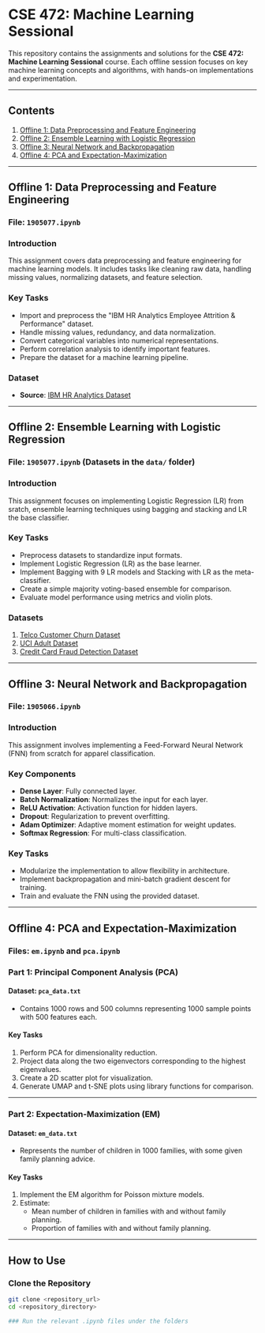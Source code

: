 # CSE 472: Machine Learning Sessional

This repository contains the assignments and solutions for the **CSE 472: Machine Learning Sessional** course. Each offline session focuses on key machine learning concepts and algorithms, with hands-on implementations and experimentation.

---

## Contents

1. [Offline 1: Data Preprocessing and Feature Engineering](#Offline-1)
2. [Offline 2: Ensemble Learning with Logistic Regression](#Offline-2)
3. [Offline 3: Neural Network and Backpropagation](#Offline-3)
4. [Offline 4: PCA and Expectation-Maximization](#Offline-4)

---

## Offline 1: Data Preprocessing and Feature Engineering

### **File**: `1905077.ipynb`

### **Introduction**
This assignment covers data preprocessing and feature engineering for machine learning models. It includes tasks like cleaning raw data, handling missing values, normalizing datasets, and feature selection.

### **Key Tasks**
- Import and preprocess the "IBM HR Analytics Employee Attrition & Performance" dataset.
- Handle missing values, redundancy, and data normalization.
- Convert categorical variables into numerical representations.
- Perform correlation analysis to identify important features.
- Prepare the dataset for a machine learning pipeline.

### **Dataset**
- **Source**: [IBM HR Analytics Dataset](https://www.kaggle.com/datasets/pavansubhasht/ibm-hr-analytics-attrition-dataset)

---

## Offline 2: Ensemble Learning with Logistic Regression

### **File**: `1905077.ipynb` (Datasets in the `data/` folder)

### **Introduction**
This assignment focuses on implementing Logistic Regression (LR) from sratch, ensemble learning techniques using bagging and stacking and LR the base classifier.

### **Key Tasks**
- Preprocess datasets to standardize input formats.
- Implement Logistic Regression (LR) as the base learner.
- Implement Bagging with 9 LR models and Stacking with LR as the meta-classifier.
- Create a simple majority voting-based ensemble for comparison.
- Evaluate model performance using metrics and violin plots.

### **Datasets**
1. [Telco Customer Churn Dataset](https://www.kaggle.com/blastchar/telco-customer-churn)
2. [UCI Adult Dataset](https://archive.ics.uci.edu/ml/datasets/adult)
3. [Credit Card Fraud Detection Dataset](https://www.kaggle.com/mlg-ulb/creditcardfraud)

---

## Offline 3: Neural Network and Backpropagation

### **File**: `1905066.ipynb`

### **Introduction**
This assignment involves implementing a Feed-Forward Neural Network (FNN) from scratch for apparel classification.

### **Key Components**
- **Dense Layer**: Fully connected layer.
- **Batch Normalization**: Normalizes the input for each layer.
- **ReLU Activation**: Activation function for hidden layers.
- **Dropout**: Regularization to prevent overfitting.
- **Adam Optimizer**: Adaptive moment estimation for weight updates.
- **Softmax Regression**: For multi-class classification.

### **Key Tasks**
- Modularize the implementation to allow flexibility in architecture.
- Implement backpropagation and mini-batch gradient descent for training.
- Train and evaluate the FNN using the provided dataset.

---

## Offline 4: PCA and Expectation-Maximization

### **Files**: `em.ipynb` and `pca.ipynb`

### **Part 1: Principal Component Analysis (PCA)**

#### **Dataset**: `pca_data.txt`
- Contains 1000 rows and 500 columns representing 1000 sample points with 500 features each.

#### **Key Tasks**
1. Perform PCA for dimensionality reduction.
2. Project data along the two eigenvectors corresponding to the highest eigenvalues.
3. Create a 2D scatter plot for visualization.
4. Generate UMAP and t-SNE plots using library functions for comparison.

---

### **Part 2: Expectation-Maximization (EM)**

#### **Dataset**: `em_data.txt`
- Represents the number of children in 1000 families, with some given family planning advice.

#### **Key Tasks**
1. Implement the EM algorithm for Poisson mixture models.
2. Estimate:
   - Mean number of children in families with and without family planning.
   - Proportion of families with and without family planning.

---

## How to Use

### Clone the Repository
```bash
git clone <repository_url>
cd <repository_directory>

### Run the relevant .ipynb files under the folders
